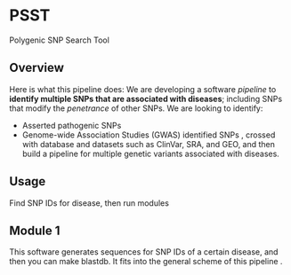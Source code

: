 # PSST
Polygenic SNP Search Tool

## Overview

Here is what this pipeline does: We are developing a software *pipeline* to **identify multiple SNPs that are associated with diseases**; including SNPs that modify the *penetrance* of other SNPs. We are looking to identify:
* Asserted pathogenic SNPs
* Genome-wide Association Studies (GWAS) identified SNPs
, crossed with database and datasets such as ClinVar, SRA, and GEO, and then build a pipeline for multiple genetic variants associated with diseases.

## Usage

Find SNP IDs for disease, then run modules

## Module 1

This software generates sequences for SNP IDs of a certain disease, and then you can make blastdb.  It fits into the general scheme of this pipeline <here>.  
